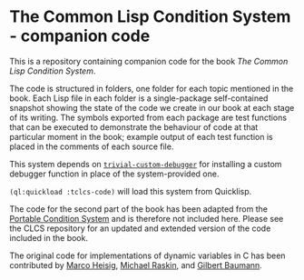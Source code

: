 # The Common Lisp Condition System - companion code

This is a repository containing companion code for the book *The Common Lisp Condition System*.

The code is structured in folders, one folder for each topic mentioned in the book. Each Lisp file in each folder is a single-package self-contained snapshot showing the state of the code we create in our book at each stage of its writing. The symbols exported from each package are test functions that can be executed to demonstrate the behaviour of code at that particular moment in the book; example output of each test function is placed in the comments of each source file.

This system depends on [`trivial-custom-debugger`](https://github.com/phoe/trivial-custom-debugger) for installing a custom debugger function in place of the system-provided one.

`(ql:quickload :tclcs-code)` will load this system from Quicklisp.

The code for the second part of the book has been adapted from the [Portable Condition System](https://github.com/phoe/portable-condition-system) and is therefore not included here. Please see the CLCS repository for an updated and extended version of the code included in the book.

The original code for implementations of dynamic variables in C has been contributed by [Marco Heisig](https://github.com/marcoheisig), [Michael Raskin](https://gitlab.common-lisp.net/mraskin), and [Gilbert Baumann](http://clim.rocks/).
